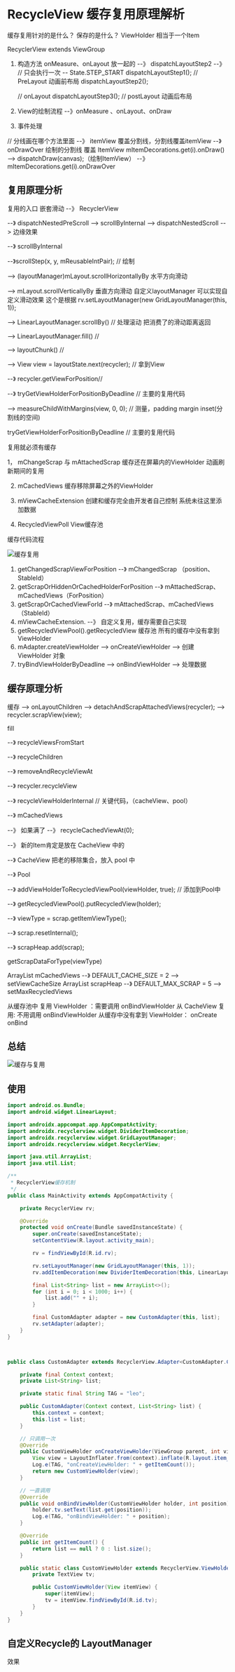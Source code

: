 # RecycleView 缓存复用原理解析

缓存复用针对的是什么？ 保存的是什么？
ViewHolder 相当于一个Item

RecyclerView extends ViewGroup
1. 构造方法
   onMeasure、onLayout 放一起的 --》 dispatchLayoutStep2
   --》
   // 只会执行一次 -- State.STEP_START
   dispatchLayoutStep1(); // PreLayout  动画前布局
   dispatchLayoutStep2();
  
    // onLayout
    dispatchLayoutStep3(); // postLayout 动画后布局
   
2. View的绘制流程 --》onMeasure 、onLayout、onDraw
3. 事件处理

// 分线画在哪个方法里面 --》 itemView 覆盖分割线，分割线覆盖itemView --》 onDrawOver 绘制的分割线 覆盖 ItemView
mItemDecorations.get(i).onDraw() --> dispatchDraw(canvas);（绘制ItemView）
--》 mItemDecorations.get(i).onDrawOver




## 复用原理分析
复用的入口
嵌套滑动 --》 RecyclerView   

--》 dispatchNestedPreScroll --> scrollByInternal --> dispatchNestedScroll --> 边缘效果

--》 scrollByInternal

--》scrollStep(x, y, mReusableIntPair); // 绘制 

--> (layoutManager)mLayout.scrollHorizontallyBy 水平方向滑动

--> mLayout.scrollVerticallyBy 垂直方向滑动   自定义layoutManager 可以实现自定义滑动效果  这个是根据
rv.setLayoutManager(new GridLayoutManager(this, 1));

--> LinearLayoutManager.scrollBy() // 处理滚动 把消费了的滑动距离返回 

--> LinearLayoutManager.fill() // 

--> layoutChunk() // 

-->  View view = layoutState.next(recycler); // 拿到View 

--》 recycler.getViewForPosition//  

--》 tryGetViewHolderForPositionByDeadline // 主要的复用代码

--> measureChildWithMargins(view, 0, 0); // 测量，padding margin inset(分割线的空间)


tryGetViewHolderForPositionByDeadline // 主要的复用代码

复用就必须有缓存 

1， mChangeScrap 与 mAttachedScrap  缓存还在屏幕内的ViewHolder 动画刷新期间的复用

2. mCachedViews 缓存移除屏幕之外的ViewHolder

3. mViewCacheExtension 创建和缓存完全由开发者自己控制 系统未往这里添加数据

4. RecycledViewPoll View缓存池

缓存代码流程 

![缓存复用](Image/img_20.png)

1. getChangedScrapViewForPosition --》 mChangedScrap （position、StableId）
2. getScrapOrHiddenOrCachedHolderForPosition --》 mAttachedScrap、mCachedViews（ForPosition）
3. getScrapOrCachedViewForId --》 mAttachedScrap、mCachedViews（StableId）
4. mViewCacheExtension.  --》 自定义复用，缓存需要自己实现
5. getRecycledViewPool().getRecycledView  缓存池
   所有的缓存中没有拿到ViewHolder
6. mAdapter.createViewHolder --> onCreateViewHolder --> 创建 ViewHolder 对象
7. tryBindViewHolderByDeadline --> onBindViewHolder --> 处理数据  



## 缓存原理分析

缓存 --> onLayoutChildren --> detachAndScrapAttachedViews(recycler); --> recycler.scrapView(view);

fill

--》 recycleViewsFromStart

--》 recycleChildren

--》 removeAndRecycleViewAt

--》 recycler.recycleView

--》 recycleViewHolderInternal // 关键代码，（cacheView、pool）

--》 mCachedViews

--》 如果满了 --》 recycleCachedViewAt(0);

--》 新的Item肯定是放在 CacheView 中的

--》 CacheView 把老的移除集合，放入 pool 中

--》 Pool

--》 addViewHolderToRecycledViewPool(viewHolder, true); // 添加到Pool中

--》 getRecycledViewPool().putRecycledView(holder);

--》 viewType = scrap.getItemViewType();

--》 scrap.resetInternal();

--》 scrapHeap.add(scrap);

getScrapDataForType(viewType)

ArrayList<ViewHolder> mCachedViews --》 DEFAULT_CACHE_SIZE = 2  --> setViewCacheSize
ArrayList<ViewHolder> scrapHeap --》 DEFAULT_MAX_SCRAP = 5 --> setMaxRecycledViews


从缓存池中 复用  ViewHolder ：需要调用 onBindViewHolder 
从 CacheView  复用: 不用调用 onBindViewHolder
从缓存中没有拿到 ViewHolder： onCreate onBind

## 总结
![缓存与复用](Image/缓存与复用.png)

## 使用
```java
import android.os.Bundle;
import android.widget.LinearLayout;

import androidx.appcompat.app.AppCompatActivity;
import androidx.recyclerview.widget.DividerItemDecoration;
import androidx.recyclerview.widget.GridLayoutManager;
import androidx.recyclerview.widget.RecyclerView;

import java.util.ArrayList;
import java.util.List;

/**
 * RecyclerView缓存机制
 */
public class MainActivity extends AppCompatActivity {

    private RecyclerView rv;

    @Override
    protected void onCreate(Bundle savedInstanceState) {
        super.onCreate(savedInstanceState);
        setContentView(R.layout.activity_main);

        rv = findViewById(R.id.rv);

        rv.setLayoutManager(new GridLayoutManager(this, 1));
        rv.addItemDecoration(new DividerItemDecoration(this, LinearLayout.VERTICAL));

        final List<String> list = new ArrayList<>();
        for (int i = 0; i < 1000; i++) {
            list.add("" + i);
        }

        final CustomAdapter adapter = new CustomAdapter(this, list);
        rv.setAdapter(adapter);
    }
}



public class CustomAdapter extends RecyclerView.Adapter<CustomAdapter.CustomViewHolder> {

    private final Context context;
    private List<String> list;

    private static final String TAG = "leo";

    public CustomAdapter(Context context, List<String> list) {
        this.context = context;
        this.list = list;
    }

    // 只调用一次 
    @Override
    public CustomViewHolder onCreateViewHolder(ViewGroup parent, int viewType) {
        View view = LayoutInflater.from(context).inflate(R.layout.item_rv, parent, false);
        Log.e(TAG, "onCreateViewHolder: " + getItemCount());
        return new CustomViewHolder(view);
    }

    // 一直调用
    @Override
    public void onBindViewHolder(CustomViewHolder holder, int position) {
        holder.tv.setText(list.get(position));
        Log.e(TAG, "onBindViewHolder: " + position);
    }

    @Override
    public int getItemCount() {
        return list == null ? 0 : list.size();
    }

    public static class CustomViewHolder extends RecyclerView.ViewHolder {
        private TextView tv;

        public CustomViewHolder(View itemView) {
            super(itemView);
            tv = itemView.findViewById(R.id.tv);
        }
    }
}

```

## 自定义Recycle的 LayoutManager 


效果



